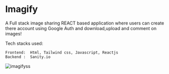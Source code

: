 # Imagify



A Full stack image sharing REACT based application where users can create there account using Google Auth and download,upload and comment on images!


Tech stacks used:
    
    Frontend:  Html, Tailwind css, Javascript, Reactjs
    Backend :  Sanity.io


![imagifyss](https://user-images.githubusercontent.com/72138270/150790730-b62074ff-594f-498c-9d80-6a30de44ec0f.png)
